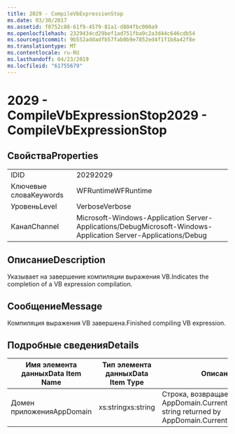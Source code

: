 ```yaml
---
title: 2029 - CompileVbExpressionStop
ms.date: 03/30/2017
ms.assetid: f0752c88-61f9-4579-81a1-d804fbc000a9
ms.openlocfilehash: 2329434cd29bef1ad751fba9c2a3d44c646cdb54
ms.sourcegitcommit: 9b552addadfb57fab0b9e7852ed4f1f1b8a42f8e
ms.translationtype: MT
ms.contentlocale: ru-RU
ms.lasthandoff: 04/23/2019
ms.locfileid: "61755679"
---
```

# <a name="2029---compilevbexpressionstop"></a><span data-ttu-id="b7c82-102">2029 - CompileVbExpressionStop</span><span class="sxs-lookup"><span data-stu-id="b7c82-102">2029 - CompileVbExpressionStop</span></span>
## <a name="properties"></a><span data-ttu-id="b7c82-103">Свойства</span><span class="sxs-lookup"><span data-stu-id="b7c82-103">Properties</span></span>  
  
|||  
|-|-|  
|<span data-ttu-id="b7c82-104">ID</span><span class="sxs-lookup"><span data-stu-id="b7c82-104">ID</span></span>|<span data-ttu-id="b7c82-105">2029</span><span class="sxs-lookup"><span data-stu-id="b7c82-105">2029</span></span>|  
|<span data-ttu-id="b7c82-106">Ключевые слова</span><span class="sxs-lookup"><span data-stu-id="b7c82-106">Keywords</span></span>|<span data-ttu-id="b7c82-107">WFRuntime</span><span class="sxs-lookup"><span data-stu-id="b7c82-107">WFRuntime</span></span>|  
|<span data-ttu-id="b7c82-108">Уровень</span><span class="sxs-lookup"><span data-stu-id="b7c82-108">Level</span></span>|<span data-ttu-id="b7c82-109">Verbose</span><span class="sxs-lookup"><span data-stu-id="b7c82-109">Verbose</span></span>|  
|<span data-ttu-id="b7c82-110">Канал</span><span class="sxs-lookup"><span data-stu-id="b7c82-110">Channel</span></span>|<span data-ttu-id="b7c82-111">Microsoft-Windows-Application Server-Applications/Debug</span><span class="sxs-lookup"><span data-stu-id="b7c82-111">Microsoft-Windows-Application Server-Applications/Debug</span></span>|  
  
## <a name="description"></a><span data-ttu-id="b7c82-112">Описание</span><span class="sxs-lookup"><span data-stu-id="b7c82-112">Description</span></span>  
 <span data-ttu-id="b7c82-113">Указывает на завершение компиляции выражения VB.</span><span class="sxs-lookup"><span data-stu-id="b7c82-113">Indicates the completion of a VB expression compilation.</span></span>  
  
## <a name="message"></a><span data-ttu-id="b7c82-114">Сообщение</span><span class="sxs-lookup"><span data-stu-id="b7c82-114">Message</span></span>  
 <span data-ttu-id="b7c82-115">Компиляция выражения VB завершена.</span><span class="sxs-lookup"><span data-stu-id="b7c82-115">Finished compiling VB expression.</span></span>  
  
## <a name="details"></a><span data-ttu-id="b7c82-116">Подробные сведения</span><span class="sxs-lookup"><span data-stu-id="b7c82-116">Details</span></span>  
  
|<span data-ttu-id="b7c82-117">Имя элемента данных</span><span class="sxs-lookup"><span data-stu-id="b7c82-117">Data Item Name</span></span>|<span data-ttu-id="b7c82-118">Тип элемента данных</span><span class="sxs-lookup"><span data-stu-id="b7c82-118">Data Item Type</span></span>|<span data-ttu-id="b7c82-119">Описание</span><span class="sxs-lookup"><span data-stu-id="b7c82-119">Description</span></span>|  
|--------------------|--------------------|-----------------|  
|<span data-ttu-id="b7c82-120">Домен приложения</span><span class="sxs-lookup"><span data-stu-id="b7c82-120">AppDomain</span></span>|<span data-ttu-id="b7c82-121">xs:string</span><span class="sxs-lookup"><span data-stu-id="b7c82-121">xs:string</span></span>|<span data-ttu-id="b7c82-122">Строка, возвращаемая AppDomain.CurrentDomain.FriendlyName.</span><span class="sxs-lookup"><span data-stu-id="b7c82-122">The string returned by AppDomain.CurrentDomain.FriendlyName.</span></span>|
